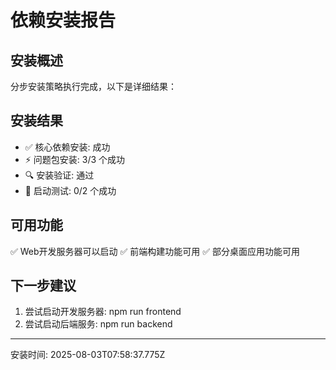 # 依赖安装报告

## 安装概述
分步安装策略执行完成，以下是详细结果：

## 安装结果
- ✅ 核心依赖安装: 成功
- ⚡ 问题包安装: 3/3 个成功
- 🔍 安装验证: 通过
- 🚀 启动测试: 0/2 个成功

## 可用功能
✅ Web开发服务器可以启动
✅ 前端构建功能可用
✅ 部分桌面应用功能可用

## 下一步建议
1. 尝试启动开发服务器: npm run frontend
2. 尝试启动后端服务: npm run backend



---
安装时间: 2025-08-03T07:58:37.775Z
